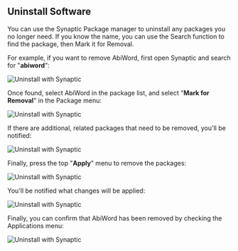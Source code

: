 ## Uninstall Software
You can use the Synaptic Package manager to uninstall any packages you no longer need.
If you know the name, you can use the Search function to find the package, then Mark it for Removal.

For example, if you want to remove AbiWord, first open Synaptic and search for "**abiword**":

![Uninstall with Synaptic](images/screen_uninstall01.jpg)

Once found, select AbiWord in the package list, and select "**Mark for Removal**" in the Package menu:

![Uninstall with Synaptic](images/screen_uninstall03.jpg)

If there are additional, related packages that need to be removed, you'll be notified:

![Uninstall with Synaptic](images/screen_uninstall04.jpg)

Finally, press the top "**Apply**" menu to remove the packages:

![Uninstall with Synaptic](images/screen_uninstall05.jpg)

You'll be notified what changes will be applied:


![Uninstall with Synaptic](images/screen_uninstall06.jpg)

Finally, you can confirm that AbiWord has been removed by checking the Applications menu:

![Uninstall with Synaptic](images/screen_uninstall08.jpg)

